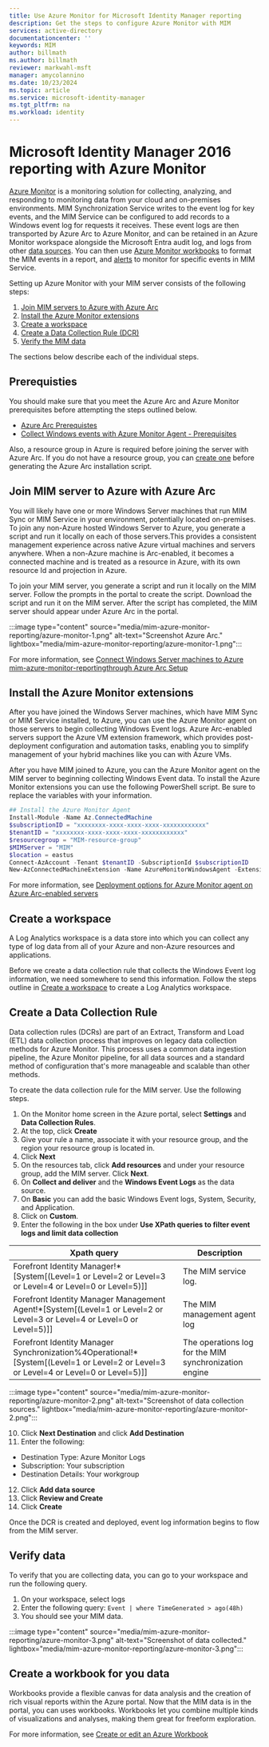 ```yaml
---
title: Use Azure Monitor for Microsoft Identity Manager reporting
description: Get the steps to configure Azure Monitor with MIM
services: active-directory
documentationcenter: ''
keywords: MIM
author: billmath
ms.author: billmath
reviewer: markwahl-msft
manager: amycolannino
ms.date: 10/23/2024
ms.topic: article
ms.service: microsoft-identity-manager
ms.tgt_pltfrm: na
ms.workload: identity
---
```


# Microsoft Identity Manager 2016 reporting with Azure Monitor
[Azure Monitor](azure/azure-monitor/overview) is a monitoring solution for collecting, analyzing, and responding to monitoring data from your cloud and on-premises environments. MIM Synchronization Service writes to the event log for key events, and the MIM Service can be configured to add records to a Windows event log for requests it receives. These event logs are then transported by Azure Arc to Azure Monitor, and can be retained in an Azure Monitor workspace alongside the Microsoft Entra audit log, and logs from other [data sources](azure/azure-monitor/data-sources). You can then use [Azure Monitor workbooks](azure/azure-monitor/visualize/workbooks-overview) to format the MIM events in a report, and [alerts](azure/azure-monitor/alerts/alerts-overview) to monitor for specific events in MIM Service.

Setting up Azure Monitor with your MIM server consists of the following steps:

 1. [Join MIM servers to Azure with Azure Arc](#join-mim-server-to-azure-with-azure-arc)
 2. [Install the Azure Monitor extensions](#install-the-azure-monitor-extensions)
 3. [Create a workspace](#create-a-data-collection-rule)
 4. [Create a Data Collection Rule (DCR)](#create-a-data-collection-rule)
 5. [Verify the MIM data](#verify-data)


 The sections below describe each of the individual steps.

## Prerequisties
You should make sure that you meet the Azure Arc and Azure Monitor prerequisites before attempting the steps outlined below.

- [Azure Arc Prerequistes](/azure/azure-arc/servers/plan-at-scale-deployment#prerequisites)
- [Collect Windows events with Azure Monitor Agent - Prerequisites](/azure/azure-monitor/agents/data-collection-windows-events#prerequisites)

Also, a resource group in Azure is required before joining the server with Azure Arc. If you do not have a resource group, you can [create one](/azure/azure-resource-manager/management/manage-resource-groups-portal#create-resource-groups) before generating the Azure Arc installation script.

## Join MIM server to Azure with Azure Arc
You will likely have one or more Windows Server machines that run MIM Sync or MIM Service in your environment, potentially located on-premises. To join any non-Azure hosted Windows Server to Azure, you generate a script and run it locally on each of those servers.This provides a consistent management experience across native Azure virtual machines and servers anywhere. When a non-Azure machine is Arc-enabled, it becomes a connected machine and is treated as a resource in Azure, with its own resource Id and projection in Azure. 

To join your MIM server, you generate a script and run it locally on the MIM server. Follow the prompts in the portal to create the script. Download the script and run it on the MIM server. After the script has completed, the MIM server should appear under Azure Arc in the portal.

:::image type="content" source="media/mim-azure-monitor-reporting/azure-monitor-1.png" alt-text="Screenshot Azure Arc." lightbox="media/mim-azure-monitor-reporting/azure-monitor-1.png":::
 

For more information, see [Connect Windows Server machines to Azure mim-azure-monitor-reportingthrough Azure Arc Setup](/azure/azure-arc/servers/onboard-windows-server)


## Install the Azure Monitor extensions
After you have joined the Windows Server machines, which have MIM Sync or MIM Service installed, to Azure, you can use the Azure Monitor agent on those servers to begin collecting Windows Event logs. Azure Arc-enabled servers support the Azure VM extension framework, which provides post-deployment configuration and automation tasks, enabling you to simplify management of your hybrid machines like you can with Azure VMs.

After you have MIM joined to Azure, you can the Azure Monitor agent on the MIM server to beginning collecting Windows Event data. To install the Azure Monitor extensions you can use the following PowerShell script. Be sure to replace the variables with your information. 

```PowerShell
## Install the Azure Monitor Agent
Install-Module -Name Az.ConnectedMachine
$subscriptionID = "xxxxxxxx-xxxx-xxxx-xxxx-xxxxxxxxxxxx" 
$tenantID = "xxxxxxxx-xxxx-xxxx-xxxx-xxxxxxxxxxxx"
$resourcegroup = "MIM-resource-group"
$MIMServer = "MIM"
$location = eastus
Connect-AzAccount -Tenant $tenantID -SubscriptionId $subscriptionID 
New-AzConnectedMachineExtension -Name AzureMonitorWindowsAgent -ExtensionType AzureMonitorWindowsAgent -Publisher Microsoft.Azure.Monitor -ResourceGroupName $resourcegroup -MachineName $MIMServer -Location $location -EnableAutomaticUpgrade
```

For more information, see [Deployment options for Azure Monitor agent on Azure Arc-enabled servers](/azure/azure-arc/servers/concept-log-analytics-extension-deployment)

## Create a workspace 
A Log Analytics workspace is a data store into which you can collect any type of log data from all of your Azure and non-Azure resources and applications.

Before we create a data collection rule that collects the Windows Event log information, we need somewhere to send this information. Follow the steps outline in [Create a workspace](/azure/azure-monitor/logs/quick-create-workspace?tabs=azure-portal#create-a-workspace) to create a Log Analytics workspace.

## Create a Data Collection Rule
Data collection rules (DCRs) are part of an Extract, Transform and Load (ETL) data collection process that improves on legacy data collection methods for Azure Monitor. This process uses a common data ingestion pipeline, the Azure Monitor pipeline, for all data sources and a standard method of configuration that's more manageable and scalable than other methods.

To create the data collection rule for the MIM server. Use the following steps.

1. On the Monitor home screen in the Azure portal, select **Settings** and **Data Collection Rules**.
2. At the top, click **Create**
3. Give your rule a name, associate it with your resource group, and the region your resource group is located in.
4. Click **Next**
5. On the resources tab, click **Add resources** and under your resource group, add the MIM server. Click **Next**.
6. On **Collect and deliver** and the **Windows Event Logs** as the data source.
7. On **Basic** you can add the basic Windows Event logs, System, Security, and Application.
8. Click on **Custom**.
9. Enter the following in the box under **Use XPath queries to filter event logs and limit data collection**

|Xpath query|Description|
|-----|-----|
|Forefront Identity Manager!*[System[(Level=1 or Level=2 or Level=3 or Level=4 or Level=0 or Level=5)]]| The MIM service log.
|Forefront Identity Manager Management Agent!*[System[(Level=1 or Level=2 or Level=3 or Level=4 or Level=0 or Level=5)]]|The MIM management agent log|
|Forefront Identity Manager Synchronization%4Operational!*[System[(Level=1 or Level=2 or Level=3 or Level=4 or Level=0 or Level=5)]]|The operations log for the MIM synchronization engine|

:::image type="content" source="media/mim-azure-monitor-reporting/azure-monitor-2.png" alt-text="Screenshot of data collection sources." lightbox="media/mim-azure-monitor-reporting/azure-monitor-2.png":::

10. Click **Next Destination** and click **Add Destination**
11. Enter the following:
  - Destination Type: Azure Monitor Logs
  - Subscription: Your subscription
  - Destination Details: Your workgroup

12. Click **Add data source**
13. Click **Review and Create**
14. Click **Create**

Once the DCR is created and deployed, event log information begins to flow from the MIM server.

## Verify data
To verify that you are collecting data, you can go to your workspace and run the following query.

1. On your workspace, select logs
2. Enter the following query: `Event | where TimeGenerated > ago(48h)`
3. You should see your MIM data.
 
 :::image type="content" source="media/mim-azure-monitor-reporting/azure-monitor-3.png" alt-text="Screenshot of data collected." lightbox="media/mim-azure-monitor-reporting/azure-monitor-3.png":::

## Create a workbook for you data
Workbooks provide a flexible canvas for data analysis and the creation of rich visual reports within the Azure portal. Now that the MIM data is in the portal, you can uses workbooks. Workbooks let you combine multiple kinds of visualizations and analyses, making them great for freeform exploration.

For more information, see [Create or edit an Azure Workbook](/azure/azure-monitor/visualize/workbooks-create-workbook)